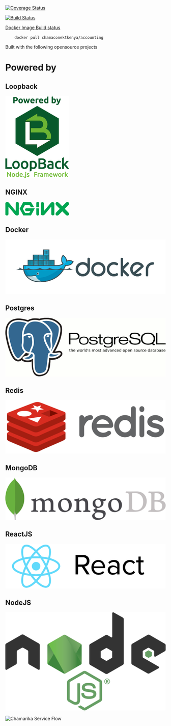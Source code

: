 [![Coverage Status](https://coveralls.io/repos/github/chamaconekt/accounting/badge.svg?branch=master)](https://coveralls.io/github/chamaconekt/accounting?branch=master)

[![Build Status](https://travis-ci.org/chamaconekt/accounting.svg?branch=master)](https://travis-ci.org/chamaconekt/accounting)


[Docker Image Build status](https://hub.docker.com/r/chamaconektkenya/accounting/)

		
		docker pull chamaconektkenya/accounting
		

Built with the following opensource projects


# Powered by

## Loopback
![Loopback](/src/logo/loopback_logo.png) 

## NGINX
![NGiNX](/src/logo/nginx_logo.png)

## Docker
![Docker](/src/logo/docker_logo.png)

## Postgres
![Postgres](/src/logo/postgres_logo.gif) 

## Redis
![Redis](/src/logo/Redis_logo.png)

## MongoDB
![MongoDB](/src/logo/mongodb_logo.jpg)

## ReactJS
![React JS](/src/logo/react_logo.png) 

## NodeJS
![Node JS](/src/logo/nodejs_logo.png) 

 



 

 

 


![Chamarika Service Flow](/client/chamarika.png)